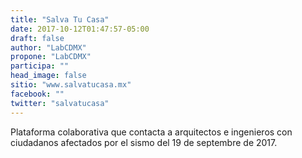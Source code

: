 ```yaml
---
title: "Salva Tu Casa"
date: 2017-10-12T01:47:57-05:00
draft: false
author: "LabCDMX"
propone: "LabCDMX"
participa: ""
head_image: false
sitio: "www.salvatucasa.mx"
facebook: ""
twitter: "salvatucasa"
---
```

Plataforma colaborativa que contacta a arquitectos e ingenieros con ciudadanos afectados por el sismo del 19 de septembre de 2017.
